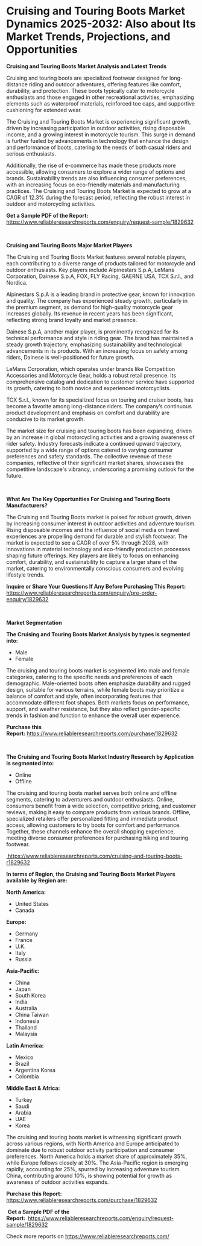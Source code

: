 <p><h1>Cruising and Touring Boots Market Dynamics 2025-2032: Also about Its Market Trends, Projections, and Opportunities</h1></p><p><strong>Cruising and Touring Boots Market Analysis and Latest Trends</strong></p>
<p><p>Cruising and touring boots are specialized footwear designed for long-distance riding and outdoor adventures, offering features like comfort, durability, and protection. These boots typically cater to motorcycle enthusiasts and those engaged in other recreational activities, emphasizing elements such as waterproof materials, reinforced toe caps, and supportive cushioning for extended wear.</p><p>The Cruising and Touring Boots Market is experiencing significant growth, driven by increasing participation in outdoor activities, rising disposable income, and a growing interest in motorcycle tourism. This surge in demand is further fueled by advancements in technology that enhance the design and performance of boots, catering to the needs of both casual riders and serious enthusiasts.</p><p>Additionally, the rise of e-commerce has made these products more accessible, allowing consumers to explore a wider range of options and brands. Sustainability trends are also influencing consumer preferences, with an increasing focus on eco-friendly materials and manufacturing practices. The Cruising and Touring Boots Market is expected to grow at a CAGR of 12.3% during the forecast period, reflecting the robust interest in outdoor and motorcycling activities.</p></p>
<p><strong>Get a Sample PDF of the Report:&nbsp;</strong> <a href="https://www.reliableresearchreports.com/enquiry/request-sample/1829632?utm_campaign=2205&utm_medium=2&utm_source=Github&utm_content=ia&utm_term=09022025&utm_id=cruising-and-touring-boots">https://www.reliableresearchreports.com/enquiry/request-sample/1829632</a></p>
<p>&nbsp;</p>
<p><strong>Cruising and Touring Boots Major Market Players</strong></p>
<p><p>The Cruising and Touring Boots Market features several notable players, each contributing to a diverse range of products tailored for motorcycle and outdoor enthusiasts. Key players include Alpinestars S.p.A, LeMans Corporation, Dainese S.p.A, FOX, FLY Racing, GAERNE USA, TCX S.r.l., and Nordica.</p><p>Alpinestars S.p.A is a leading brand in protective gear, known for innovation and quality. The company has experienced steady growth, particularly in the premium segment, as demand for high-quality motorcycle gear increases globally. Its revenue in recent years has been significant, reflecting strong brand loyalty and market presence.</p><p>Dainese S.p.A, another major player, is prominently recognized for its technical performance and style in riding gear. The brand has maintained a steady growth trajectory, emphasizing sustainability and technological advancements in its products. With an increasing focus on safety among riders, Dainese is well-positioned for future growth.</p><p>LeMans Corporation, which operates under brands like Competition Accessories and Motorcycle Gear, holds a robust retail presence. Its comprehensive catalog and dedication to customer service have supported its growth, catering to both novice and experienced motorcyclists.</p><p>TCX S.r.l., known for its specialized focus on touring and cruiser boots, has become a favorite among long-distance riders. The company’s continuous product development and emphasis on comfort and durability are conducive to its market growth.</p><p>The market size for cruising and touring boots has been expanding, driven by an increase in global motorcycling activities and a growing awareness of rider safety. Industry forecasts indicate a continued upward trajectory, supported by a wide range of options catered to varying consumer preferences and safety standards. The collective revenue of these companies, reflective of their significant market shares, showcases the competitive landscape's vibrancy, underscoring a promising outlook for the future.</p></p>
<p>&nbsp;</p>
<p><strong>What Are The Key Opportunities For Cruising and Touring Boots Manufacturers?</strong></p>
<p><p>The Cruising and Touring Boots market is poised for robust growth, driven by increasing consumer interest in outdoor activities and adventure tourism. Rising disposable incomes and the influence of social media on travel experiences are propelling demand for durable and stylish footwear. The market is expected to see a CAGR of over 5% through 2028, with innovations in material technology and eco-friendly production processes shaping future offerings. Key players are likely to focus on enhancing comfort, durability, and sustainability to capture a larger share of the market, catering to environmentally conscious consumers and evolving lifestyle trends.</p></p>
<p><strong>Inquire or Share Your Questions If Any Before Purchasing This Report:</strong> <a href="https://www.reliableresearchreports.com/enquiry/pre-order-enquiry/1829632?utm_campaign=2205&utm_medium=2&utm_source=Github&utm_content=ia&utm_term=09022025&utm_id=cruising-and-touring-boots">https://www.reliableresearchreports.com/enquiry/pre-order-enquiry/1829632</a></p>
<p>&nbsp;</p>
<p><strong>Market Segmentation</strong></p>
<p><strong>The Cruising and Touring Boots Market Analysis by types is segmented into:</strong></p>
<p><ul><li>Male</li><li>Female</li></ul></p>
<p><p>The cruising and touring boots market is segmented into male and female categories, catering to the specific needs and preferences of each demographic. Male-oriented boots often emphasize durability and rugged design, suitable for various terrains, while female boots may prioritize a balance of comfort and style, often incorporating features that accommodate different foot shapes. Both markets focus on performance, support, and weather resistance, but they also reflect gender-specific trends in fashion and function to enhance the overall user experience.</p></p>
<p><strong>Purchase this Report:&nbsp;</strong><a href="https://www.reliableresearchreports.com/purchase/1829632?utm_campaign=2205&utm_medium=2&utm_source=Github&utm_content=ia&utm_term=09022025&utm_id=cruising-and-touring-boots">https://www.reliableresearchreports.com/purchase/1829632</a></p>
<p>&nbsp;</p>
<p><strong>The Cruising and Touring Boots Market Industry Research by Application is segmented into:</strong></p>
<p><ul><li>Online</li><li>Offline</li></ul></p>
<p><p>The cruising and touring boots market serves both online and offline segments, catering to adventurers and outdoor enthusiasts. Online, consumers benefit from a wide selection, competitive pricing, and customer reviews, making it easy to compare products from various brands. Offline, specialized retailers offer personalized fitting and immediate product access, allowing customers to try boots for comfort and performance. Together, these channels enhance the overall shopping experience, meeting diverse consumer preferences for purchasing hiking and touring footwear.</p></p>
<p><a href="https://www.reliableresearchreports.com/cruising-and-touring-boots-r1829632?utm_campaign=2205&utm_medium=2&utm_source=Github&utm_content=ia&utm_term=09022025&utm_id=cruising-and-touring-boots">&nbsp;https://www.reliableresearchreports.com/cruising-and-touring-boots-r1829632</a></p>
<p><strong>In terms of Region, the Cruising and Touring Boots Market Players available by Region are:</strong></p>
<p>
    <p> <strong> North America: </strong>
        <ul>
            <li>United States</li>
            <li>Canada</li>
        </ul>
        </p> 
    <p> <strong> Europe: </strong>
        <ul>
            <li>Germany</li>
            <li>France</li>
            <li>U.K.</li>
            <li>Italy</li>
            <li>Russia</li>
        </ul>
        </p> 
    <p> <strong> Asia-Pacific: </strong>
        <ul>
            <li>China</li>
            <li>Japan</li>
            <li>South Korea</li>
            <li>India</li>
            <li>Australia</li>
            <li>China Taiwan</li>
            <li>Indonesia</li>
            <li>Thailand</li>
            <li>Malaysia</li>
        </ul>
        </p> 
    <p> <strong> Latin America: </strong>
        <ul>
            <li>Mexico</li>
            <li>Brazil</li>
            <li>Argentina Korea</li>
            <li>Colombia</li>
        </ul>
        </p> 
    <p> <strong> Middle East & Africa: </strong>
        <ul>
            <li>Turkey</li>
            <li>Saudi</li>
            <li>Arabia</li>
            <li>UAE</li>
            <li>Korea</li>
        </ul>
    </p>
    </p>
<p><p>The cruising and touring boots market is witnessing significant growth across various regions, with North America and Europe anticipated to dominate due to robust outdoor activity participation and consumer preferences. North America holds a market share of approximately 35%, while Europe follows closely at 30%. The Asia-Pacific region is emerging rapidly, accounting for 25%, spurred by increasing adventure tourism. China, contributing around 10%, is showing potential for growth as awareness of outdoor activities expands.</p></p>
<p><strong>Purchase this Report: </strong><a href="https://www.reliableresearchreports.com/purchase/1829632?utm_campaign=2205&utm_medium=2&utm_source=Github&utm_content=ia&utm_term=09022025&utm_id=cruising-and-touring-boots">https://www.reliableresearchreports.com/purchase/1829632</a></p>
<p>&nbsp;<strong>Get a Sample PDF of the Report:&nbsp;&nbsp;</strong><a href="https://www.reliableresearchreports.com/enquiry/request-sample/1829632?utm_campaign=2205&utm_medium=2&utm_source=Github&utm_content=ia&utm_term=09022025&utm_id=cruising-and-touring-boots">https://www.reliableresearchreports.com/enquiry/request-sample/1829632</a></p>
<p><strong></strong></p>
<p>Check more reports on <a href="https://www.reliableresearchreports.com/?utm_campaign=2205&utm_medium=2&utm_source=Github&utm_content=ia&utm_term=09022025&utm_id=cruising-and-touring-boots">https://www.reliableresearchreports.com/</a></p>
